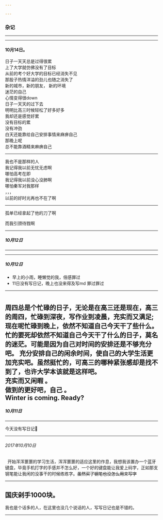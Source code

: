 ```yaml
---

---
```


### 杂记 

---

---


#### 10月14日。


日子一天天总是过得很累  
上了大学就仿佛没有了目标  
从前的考个好大学的目标已经消失不见  
那股子热情洋溢的劲儿也随之消失了  
新的城市，新的朋友， 新的环境  
迷茫的自己  
心情变得很down  
日子一天天的过下去  
明明比高三时候轻松了好多好多  
我却还是感觉好累  
没有目标的累  
没有冲劲   
白天还能靠给自己安排事情来麻痹自己  
那晚上呢  
总不能靠酒精来麻痹自己  

---


我也不是那样的人  
我记得我以前无忧无虑啊  
哪怕高考在即  
我记得我以前没心没肺啊  
哪怕秦军对我那样    
，，，  
以前的好时光再也不在了啊  
  
---

孤单已经拿起了他的刀了啊   

而我引颈待戮啊

---

##### 10月12日

---

---


##### 10月12日

* 早上的小雨，睡懒觉的我，倍感罪过
* 11日没有写日记，晚上也没来得及写md 罪过罪过
 
---
# 

   周四总是个忙碌的日子，无论是在高三还是现在，高三的周四，忙碌到深夜，写作业到凌晨，充实而又满足;现在呢忙碌到晚上，依然不知道自己今天干了些什么。忙的要死却依然不知道自己今天干了什么的日子，莫名的迷茫。可能是因为自己对时间的安排还是不够充分吧。
充分安排自己的闲余时间，使自己的大学生活更加充实吧。虽然挺忙的，可高三的哪种紧张感却是找不到了，也许大学本该就是这样吧。  
 充实而又闲暇 。  
 做到的更好吧，自己 。  
 Winter is coming. Ready?  
---

##### 10月11日

----
今天没有写日记🌚

---

###### 2017年10月10日   

    开始浑浑噩噩的学习生活，浑浑噩噩的适应这里的作息，我想我该置办一个蓝牙键盘，毕竟手机打字的手感并不怎么好，一个好的键盘能让我爱上码字，正如那支钢笔能让我闲的没事干的时候练练字。~~虽然买了钢笔也没怎么用来写字~~

---

 国庆剁手1000块。
---

我也是个话多的人，在这里也没几个说话的人，写写日记也是不错的。

***

